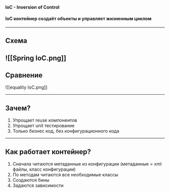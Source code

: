 #### IoC - Inversion of Control
#### IoC контейнер создаёт объекты и управляет жизненным циклом
---
## Схема

 ![[Spring IoC.png]]
---
## Сравнение

![[equality IoC.png]]

---
## Зачем?

1) Упрощает reuse компонентов
2) Упрощает unit тестирование
3) Только бизнес код, без конфигурационного кода
---
## Как работает контейнер?

1. Сначала читаются метаданные из конфигурации (метаданные = xml файлы, класс конфигурации)
2. По методам читаются все необходимые классы
3. Создаются бины
4. Задаются зависимости